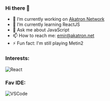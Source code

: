 ### Hi there 👋

- 🔭 I’m currently working on [Akatron Network](https://github.com/Akatron-Network)
- 🌱 I’m currently learning ReactJS
- 💬 Ask me about JavaScript
- 📫 How to reach me: emir@akatron.net
- ⚡ Fun fact: I'm still playing Metin2

### Interests:

![React](https://img.shields.io/badge/React-61DAFB.svg?style=for-the-badge&logo=React&logoColor=black)

### Fav IDE:
![VSCode](https://badges.aleen42.com/src/visual_studio_code.svg)
